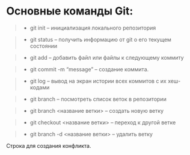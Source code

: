 # Основные команды Git:

> * git init – инициализация локального репозитория

> * git status – получить информацию от git о его текущем состоянии

> * git add – добавить файл или файлы к следующему коммиту

> * git commit -m “message” – создание коммита.

> * git log – вывод на экран истории всех коммитов с их хеш-кодами

> * git branch – посмотреть список веток в репозитории

> * git branch <название ветки> – создать новую ветку

> * git checkout <название ветки> – переход к другой ветке

> * git branch -d <название ветки> – удалить ветку

Строка для создания конфликта.